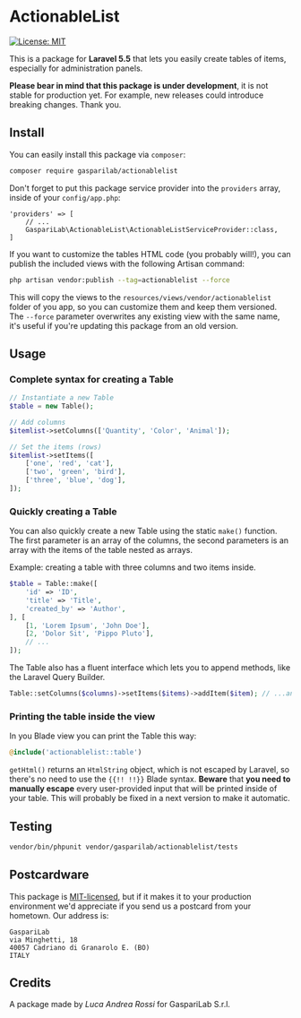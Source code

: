 # ActionableList

[![License: MIT](https://img.shields.io/badge/License-MIT-yellow.svg)](https://opensource.org/licenses/MIT)

This is a package for **Laravel 5.5** that lets you easily create tables of items, especially for administration panels.

**Please bear in mind that this package is under development**, it is not stable for production yet. For example, new releases could introduce breaking changes. Thank you.

## Install

You can easily install this package via `composer`:
``` bash
composer require gasparilab/actionablelist
```

Don't forget to put this package service provider into the `providers` array, inside of your `config/app.php`:
```
'providers' => [
    // ...
    GaspariLab\ActionableList\ActionableListServiceProvider::class,
]
```

If you want to customize the tables HTML code (you probably will!), you can publish the included views with the following Artisan command:
``` bash
php artisan vendor:publish --tag=actionablelist --force
```

This will copy the views to the `resources/views/vendor/actionablelist` folder of you app, so you can customize them and keep them versioned. The `--force` parameter overwrites any existing view with the same name, it's useful if you're updating this package from an old version.

## Usage

### Complete syntax for creating a Table
``` php
// Instantiate a new Table
$table = new Table();

// Add columns
$itemlist->setColumns(['Quantity', 'Color', 'Animal']);

// Set the items (rows)
$itemlist->setItems([
    ['one', 'red', 'cat'],
    ['two', 'green', 'bird'],
    ['three', 'blue', 'dog'],
]);
```

### Quickly creating a Table
You can also quickly create a new Table using the static `make()` function. The first parameter is an array of the columns, the second parameters is an array with the items of the table nested as arrays.

Example: creating a table with three columns and two items inside.
``` php
$table = Table::make([
    'id' => 'ID',
    'title' => 'Title',
    'created_by' => 'Author',
], [
    [1, 'Lorem Ipsum', 'John Doe'],
    [2, 'Dolor Sit', 'Pippo Pluto'],
    // ...
]);
```

The Table also has a fluent interface which lets you to append methods, like the Laravel Query Builder.
``` php
Table::setColumns($columns)->setItems($items)->addItem($item); // ...and so on
```

### Printing the table inside the view

In you Blade view you can print the Table this way:
``` php
@include('actionablelist::table')
```

`getHtml()` returns an `HtmlString` object, which is not escaped by Laravel, so there's no need to use the `{{!! !!}}` Blade syntax. **Beware** that **you need to manually escape** every user-provided input that will be printed inside of your table. This will probably be fixed in a next version to make it automatic.

## Testing

``` bash
vendor/bin/phpunit vendor/gasparilab/actionablelist/tests
```

## Postcardware

This package is [MIT-licensed](LICENSE.md), but if it makes it to your production environment we'd appreciate if you send us a postcard from your hometown. Our address is:
```
GaspariLab
via Minghetti, 18
40057 Cadriano di Granarolo E. (BO)
ITALY
```

## Credits

A package made by *Luca Andrea Rossi* for GaspariLab S.r.l.
